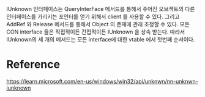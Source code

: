 IUnknown 인터페이스는 QueryInterFace 메서드를 통해서 주어진 오브젝트의 다른 인터페이스를 가리키는 포인터를 얻기 위해서 client 를 사용할 수 있다. 그리고 AddRef 와 Release 메서드를 통해서 Object 의 존재에 관래 조정할 수 있다. 모든 CON interface 들은 직접적이든 간접적이든 IUnknown 을 상속 받는다. 따라서 IUnknown의 세 개의 메서드는 모든 interface에 대한 vtable 에서 첫번째 순서이다.

# Reference

https://learn.microsoft.com/en-us/windows/win32/api/unknwn/nn-unknwn-iunknown